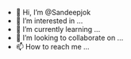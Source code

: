 - 👋 Hi, I’m @Sandeepjok
- 👀 I’m interested in ...
- 🌱 I’m currently learning ...
- 💞️ I’m looking to collaborate on ...
- 📫 How to reach me ...

<!---
Sandeepjok/Sandeepjok is a ✨ special ✨ repository because its `README.md` (this file) appears on your GitHub profile.
You can click the Preview link to take a look at your changes.
--->
